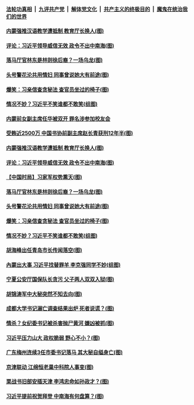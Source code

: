####  [法轮功真相](../../../../basic/blob/master/README.md?t=12011102) &nbsp;|&nbsp; [九评共产党](../../../../9ping.md/blob/master/README.md?t=12011102) &nbsp;|&nbsp; [解体党文化](../../../../jtdwh.md/blob/master/README.md?t=12011102)  &nbsp;|&nbsp; [共产主义的终极目的](../../../../gczydzjmd.md/blob/master/README.md?t=12011102) &nbsp;|&nbsp; [魔鬼在统治我们的世界](../../../../mgztzwmdsj.md/blob/master/README.md?t=12011102) 

#### [内蒙强推汉语教学遭抵制 教育厅长换人(图)](../pages/p2/954188.md?t=12011102) 

#### [评论：习近平领导威信无效 政令不出中南海(图)](../pages/p2/954199.md?t=12011102) 

#### [落马厅官林东是林则徐后裔？一场乌龙(图)](../pages/p2/954138.md?t=12011102) 

#### [头号警花沦共用情妇 同事曾说她大有前途(图)](../pages/p2/954114.md?t=12011102) 

#### [爆笑：习亲信查贪秘法 查官员坐过的椅子(图)](../pages/p2/954073.md?t=12011102) 

#### [情况不妙？习近平不笑谁都不敢笑(组图)](../pages/p2/954059.md?t=12011102) 

#### [内蒙前女副主席任华被双开 罪名涉参加校友会](../pages/p2/954230.md?t=12011102) 

#### [受贿近2500万 中国书协前副主席赵长青获刑12年半(图)](../pages/p2/954214.md?t=12011102) 

#### [内蒙强推汉语教学遭抵制 教育厅长换人(图)](../pages/p2/954188.md?t=12011102) 

#### [评论：习近平领导威信无效 政令不出中南海(图)](../pages/p2/954199.md?t=12011102) 

#### [【中国时局】习家军权势熏天(图)](../pages/p2/954144.md?t=12011102) 

#### [落马厅官林东是林则徐后裔？一场乌龙(图)](../pages/p2/954138.md?t=12011102) 

#### [头号警花沦共用情妇 同事曾说她大有前途(图)](../pages/p2/954114.md?t=12011102) 

#### [爆笑：习亲信查贪秘法 查官员坐过的椅子(图)](../pages/p2/954073.md?t=12011102) 

#### [情况不妙？习近平不笑谁都不敢笑(组图)](../pages/p2/954059.md?t=12011102) 

#### [胡海峰出任青岛市长传闻落空(图)](../pages/p2/954044.md?t=12011102) 

#### [內蒙出大事 习近平找替罪羊 李克强同学不妙(组图)](../pages/p2/954009.md?t=12011102) 

#### [宁夏公安厅国保队长贪污 父子两人双双入狱(图)](../pages/p2/954002.md?t=12011102) 

#### [胡锦涛军中大秘突然不知去向(图)](../pages/p2/953965.md?t=12011102) 

#### [成都大学书记溺亡调查结果出炉 死者说谎？(图)](../pages/p2/953958.md?t=12011102) 

#### [情杀？女纪委书记被杀害抛尸黄河 嫌凶被抓(图)](../pages/p2/953944.md?t=12011102) 

#### [习近平压力山大 政权脆弱 野心不小？(图)](../pages/p2/953833.md?t=12011102) 

#### [广东梅州连续3任市委书记落马 其大秘自缢身亡(图)](../pages/p2/953897.md?t=12011102) 

#### [京津联动 江绵恒老巢中科院人事变(图)](../pages/p2/953840.md?t=12011102) 

#### [栗战书旧部安插天津 李鸿忠命如孙政才？(图)](../pages/p2/953859.md?t=12011102) 

#### [习近平提前祝贺拜登 中南海有何盘算？(图)](../pages/p2/953799.md?t=12011102) 

